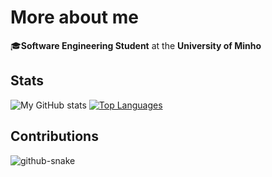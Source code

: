 # More about me
🎓**Software Engineering Student** at the **University of Minho**

## Stats

![My GitHub stats](https://github-readme-stats.vercel.app/api?username=jessicaclcunha&count_private=true&show_icons=true&theme=dracula&hide=contribs&hide_border=true)
[![Top Languages](https://github-readme-stats.vercel.app/api/top-langs/?username=jessicaclcunha&layout=compact&theme=dracula&hide_border=true)](https://github.com/anuraghazra/github-readme-stats)

## Contributions

<picture>
  <source media="(prefers-color-scheme: dark)" srcset="https://github.com/jessicaclcunha/jessicaclcunha/blob/output/github-snake-dark.svg" />
  <source media="(prefers-color-scheme: light)" srcset="https://github.com/jessicaclcunha/jessicaclcunha/blob/output/github-snake.svg" />
  <img alt="github-snake" src="github-snake.svg" />
</picture>